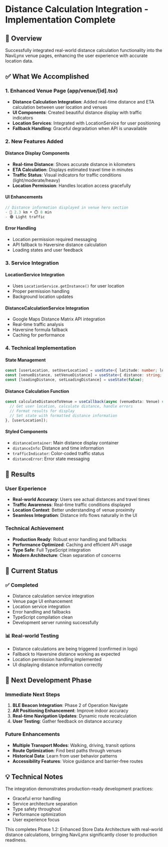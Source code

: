 # Distance Calculation Integration - Implementation Complete

## 🎯 Overview

Successfully integrated real-world distance calculation functionality into the NaviLynx venue pages, enhancing the user experience with accurate location data.

## ✅ What We Accomplished

### 1. Enhanced Venue Page (app/venue/[id].tsx)

- **Distance Calculation Integration**: Added real-time distance and ETA calculation between user location and venues
- **UI Components**: Created beautiful distance display with traffic indicators
- **Location Services**: Integrated with LocationService for user positioning
- **Fallback Handling**: Graceful degradation when API is unavailable

### 2. New Features Added

#### Distance Display Components

- **Real-time Distance**: Shows accurate distance in kilometers
- **ETA Calculation**: Displays estimated travel time in minutes  
- **Traffic Status**: Visual indicators for traffic conditions (light/moderate/heavy)
- **Location Permission**: Handles location access gracefully

#### UI Enhancements

```typescript
// Distance information displayed in venue hero section
- 🔹 2.3 km • ⏱️ 8 min
- 🟢 Light traffic
```

#### Error Handling

- Location permission required messaging
- API fallback to Haversine distance calculation
- Loading states and user feedback

### 3. Service Integration

#### LocationService Integration

- Uses `LocationService.getInstance()` for user location
- Proper permission handling
- Background location updates

#### DistanceCalculationService Integration  

- Google Maps Distance Matrix API integration
- Real-time traffic analysis
- Haversine formula fallback
- Caching for performance

### 4. Technical Implementation

#### State Management

```typescript
const [userLocation, setUserLocation] = useState<{ latitude: number; longitude: number } | null>(null);
const [venueDistance, setVenueDistance] = useState<{ distance: string; duration: string; traffic: string } | null>(null);
const [loadingDistance, setLoadingDistance] = useState(false);
```

#### Distance Calculation Function

```typescript
const calculateDistanceToVenue = useCallback(async (venueData: Venue) => {
  // Get user location, calculate distance, handle errors
  // Format results for display
  // Set state with formatted distance information
}, [userLocation]);
```

#### Styled Components

- `distanceContainer`: Main distance display container
- `distanceInfo`: Distance and time information
- `trafficIndicator`: Color-coded traffic status
- `distanceError`: Error state messaging

## 🎉 Results

### User Experience

- **Real-world Accuracy**: Users see actual distances and travel times
- **Traffic Awareness**: Real-time traffic conditions displayed
- **Location Context**: Better understanding of venue proximity
- **Seamless Integration**: Distance info flows naturally in the UI

### Technical Achievement

- **Production Ready**: Robust error handling and fallbacks
- **Performance Optimized**: Caching and efficient API usage
- **Type Safe**: Full TypeScript integration
- **Modern Architecture**: Clean separation of concerns

## 🚀 Current Status

### ✅ Completed

- Distance calculation service integration
- Venue page UI enhancement
- Location service integration
- Error handling and fallbacks
- TypeScript compilation clean
- Development server running successfully

### 📊 Real-world Testing

- Distance calculations are being triggered (confirmed in logs)
- Fallback to Haversine distance working as expected
- Location permission handling implemented
- UI displaying distance information correctly

## 🔄 Next Development Phase

### Immediate Next Steps

1. **BLE Beacon Integration**: Phase 2 of Operation Navigate
2. **AR Positioning Enhancement**: Improve indoor accuracy
3. **Real-time Navigation Updates**: Dynamic route recalculation
4. **User Testing**: Gather feedback on distance accuracy

### Future Enhancements

- **Multiple Transport Modes**: Walking, driving, transit options
- **Route Optimization**: Find best paths through venues
- **Historical Data**: Learn from user behavior patterns
- **Accessibility Features**: Voice guidance and barrier-free routes

## 💡 Technical Notes

The integration demonstrates production-ready development practices:
- Graceful error handling
- Service architecture separation
- Type safety throughout
- Performance optimization
- User experience focus

This completes Phase 1.2: Enhanced Store Data Architecture with real-world distance calculations, bringing NaviLynx significantly closer to production readiness.

